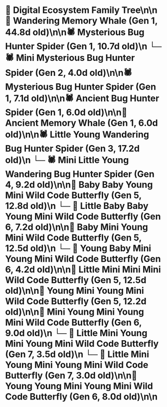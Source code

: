 # 🌳 Digital Ecosystem Family Tree\n\n🐋 Wandering Memory Whale (Gen 1, 44.8d old)\n\n🕷️ Mysterious Bug Hunter Spider (Gen 1, 10.7d old)\n  └─ 🕷️ Mini Mysterious Bug Hunter Spider (Gen 2, 4.0d old)\n\n🕷️ Mysterious Bug Hunter Spider (Gen 1, 7.1d old)\n\n🕷️ Ancient Bug Hunter Spider (Gen 1, 6.0d old)\n\n🐋 Ancient Memory Whale (Gen 1, 6.0d old)\n\n🕷️ Little Young Wandering Bug Hunter Spider (Gen 3, 17.2d old)\n  └─ 🕷️ Mini Little Young Wandering Bug Hunter Spider (Gen 4, 9.2d old)\n\n🦋 Baby Baby Young Mini Wild Code Butterfly (Gen 5, 12.8d old)\n  └─ 🦋 Little Baby Baby Young Mini Wild Code Butterfly (Gen 6, 7.2d old)\n\n🦋 Baby Mini Young Mini Wild Code Butterfly (Gen 5, 12.5d old)\n  └─ 🦋 Young Baby Mini Young Mini Wild Code Butterfly (Gen 6, 4.2d old)\n\n🦋 Little Mini Mini Mini Wild Code Butterfly (Gen 5, 12.5d old)\n\n🦋 Young Mini Young Mini Wild Code Butterfly (Gen 5, 12.2d old)\n\n🦋 Mini Young Mini Young Mini Wild Code Butterfly (Gen 6, 9.0d old)\n  └─ 🦋 Little Mini Young Mini Young Mini Wild Code Butterfly (Gen 7, 3.5d old)\n  └─ 🦋 Little Mini Young Mini Young Mini Wild Code Butterfly (Gen 7, 3.0d old)\n\n🦋 Young Young Mini Young Mini Wild Code Butterfly (Gen 6, 8.0d old)\n\n